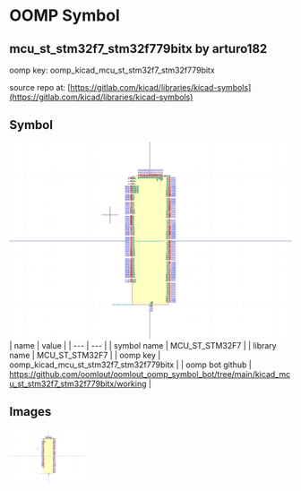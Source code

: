 # OOMP Symbol  
## mcu_st_stm32f7_stm32f779bitx  by arturo182  
  
oomp key: oomp_kicad_mcu_st_stm32f7_stm32f779bitx  
  
source repo at: [https://gitlab.com/kicad/libraries/kicad-symbols](https://gitlab.com/kicad/libraries/kicad-symbols)  
## Symbol  
  
[![working.png](working_600.png)](working.png)  
| name | value | 
| --- | --- | 
| symbol name | MCU_ST_STM32F7 | 
| library name | MCU_ST_STM32F7 | 
| oomp key | oomp_kicad_mcu_st_stm32f7_stm32f779bitx | 
| oomp bot github | https://github.com/oomlout/oomlout_oomp_symbol_bot/tree/main/kicad_mcu_st_stm32f7_stm32f779bitx/working | 
## Images  
  
[![working.png](working_140.png)](working.png)  
